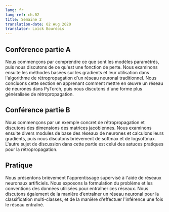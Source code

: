 ```yaml
---
lang: fr
lang-ref: ch.02
title: Semaine 2
translation-date: 02 Aug 2020
translator: Loïck Bourdois
---
```


<!--
## Lecture part A

We start by understanding what parametrised models are and then discuss what a loss function is. We then look at Gradient-based methods and how it's used in the backpropagation algorithm in a traditional neural network. We conclude this section by learning how to implement a neural network in PyTorch followed by a discussion on a more generalized form of backpropagation.
-->


## Conférence partie A

Nous commençons par comprendre ce que sont les modèles paramétrés, puis nous discutons de ce qu'est une fonction de perte. Nous examinons ensuite les méthodes basées sur les gradients et leur utilisation dans l'algorithme de rétropropagation d'un réseau neuronal traditionnel. Nous concluons cette section en apprenant comment mettre en œuvre un réseau de neurones dans PyTorch, puis nous discutons d'une forme plus généralisée de rétropropagation.

<!--
## Lecture part B

We begin with a concrete example of backpropagation and discuss the dimensions of Jacobian matrices. We then look at various basic neural net modules and compute their gradients, followed by a brief discussion on softmax and logsoftmax. The other topic of discussion in this part is Practical Tricks for backpropagation.
-->

## Conférence partie B

Nous commençons par un exemple concret de rétropropagation et discutons des dimensions des matrices jacobiennes. Nous examinons ensuite divers modules de base des réseaux de neurones et calculons leurs gradients, puis nous discutons brièvement de softmax et de logsoftmax. L'autre sujet de discussion dans cette partie est celui des astuces pratiques pour la rétropropagation.

<!--
## Practicum

We give a brief introduction to supervised learning using artificial neural networks. We expound on the problem formulation and conventions of data used to train these networks. We also discuss how to train a neural network for multi class classification, and how to perform inference once the network is trained.
-->

## Pratique

Nous présentons brièvement l'apprentissage supervisé à l'aide de réseaux neuronaux artificiels. Nous exposons la formulation du problème et les conventions des données utilisées pour entraîner ces réseaux. Nous discutons également de la manière d’entraîner un réseau neuronal pour la classification multi-classes, et de la manière d'effectuer l'inférence une fois le réseau entraîné.

